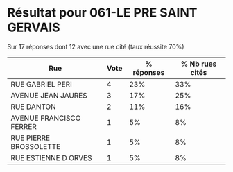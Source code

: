 # Résultat pour 061-LE PRE SAINT GERVAIS

Sur 17 réponses dont 12 avec une rue cité (taux réussite 70%)

| Rue | Vote | % réponses | % Nb rues cités|
|-----|------|------------|----------------|
| RUE GABRIEL PERI | 4 | 23% | 33%|
| AVENUE JEAN JAURES | 3 | 17% | 25%|
| RUE DANTON | 2 | 11% | 16%|
| AVENUE FRANCISCO FERRER | 1 | 5% | 8%|
| RUE PIERRE BROSSOLETTE | 1 | 5% | 8%|
| RUE ESTIENNE D ORVES | 1 | 5% | 8%|
